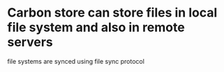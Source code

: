 # Carbon store can store files in local file system and also in remote servers

file systems are synced using file sync protocol
